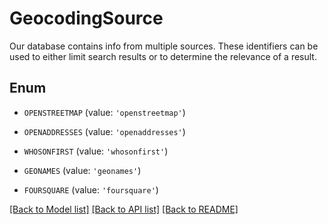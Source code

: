 # GeocodingSource

Our database contains info from multiple sources. These identifiers can be used to either limit search results or to determine the relevance of a result.

## Enum

* `OPENSTREETMAP` (value: `'openstreetmap'`)

* `OPENADDRESSES` (value: `'openaddresses'`)

* `WHOSONFIRST` (value: `'whosonfirst'`)

* `GEONAMES` (value: `'geonames'`)

* `FOURSQUARE` (value: `'foursquare'`)

[[Back to Model list]](../README.md#documentation-for-models) [[Back to API list]](../README.md#documentation-for-api-endpoints) [[Back to README]](../README.md)


